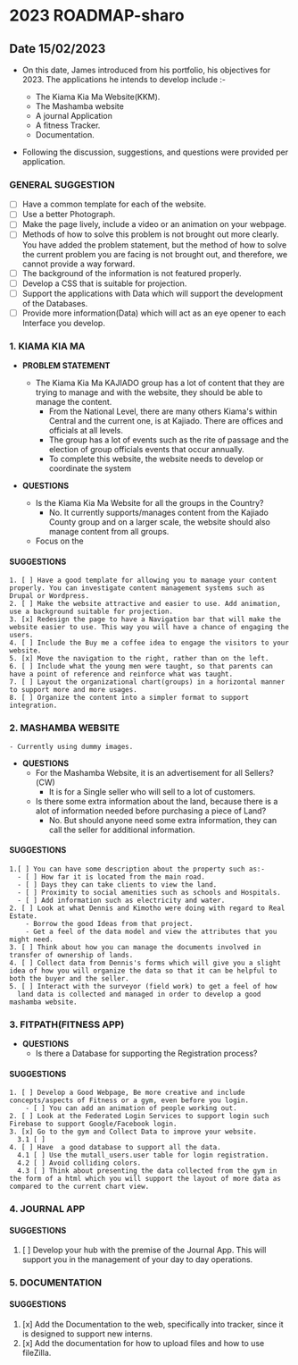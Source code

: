# 2023 ROADMAP-sharo

## Date 15/02/2023

- On this date, James introduced from his portfolio, his objectives for 2023. The applications he intends to develop include :-

  - The Kiama Kia Ma Website(KKM).
  - The Mashamba website
  - A journal Application
  - A fitness Tracker.
  - Documentation.

- Following the discussion, suggestions, and questions were provided per application.

### GENERAL SUGGESTION

- [ ] Have a common template for each of the website.
- [ ] Use a better Photograph.
- [ ] Make the page lively, include a video or an animation on your webpage.
- [ ] Methods of how to solve this problem is not brought out more clearly. You have added the problem statement, but the method of how to solve the current problem you are facing is not brought out, and therefore, we cannot provide a way forward.
- [ ] The background of the information is not featured properly.
- [ ] Develop a CSS that is suitable for projection.
- [ ] Support the applications with Data which will support the development of the Databases.
- [ ] Provide more information(Data) which will act as an eye opener to each Interface you develop.

### 1. KIAMA KIA MA

- **PROBLEM STATEMENT**

  - The Kiama Kia Ma KAJIADO group has a lot of content that they are trying to manage and with the website, they should be able to manage the content.
    - From the National Level, there are many others Kiama's within Central and the current one, is at Kajiado. There are offices and officials at all levels.
    - The group has a lot of events such as the rite of passage and the election of group officials events that occur annually.
    - To complete this website, the website needs to develop or coordinate the system

- **QUESTIONS**
  - Is the Kiama Kia Ma Website for all the groups in the Country?
    - No. It currently supports/manages content from the Kajiado County group and on a larger scale, the website should also manage content from all groups.
  - Focus on the

#### SUGGESTIONS

    1. [ ] Have a good template for allowing you to manage your content properly. You can investigate content management systems such as Drupal or Wordpress.
    2. [ ] Make the website attractive and easier to use. Add animation, use a background suitable for projection.
    3. [x] Redesign the page to have a Navigation bar that will make the website easier to use. This way you will have a chance of engaging the users.
    4. [ ] Include the Buy me a coffee idea to engage the visitors to your website.
    5. [x] Move the navigation to the right, rather than on the left.
    6. [ ] Include what the young men were taught, so that parents can have a point of reference and reinforce what was taught.
    7. [ ] Layout the organizational chart(groups) in a horizontal manner to support more and more usages.
    8. [ ] Organize the content into a simpler format to support integration.

### 2. MASHAMBA WEBSITE

    - Currently using dummy images.

- **QUESTIONS**
  - For the Mashamba Website, it is an advertisement for all Sellers?(CW)
    - It is for a Single seller who will sell to a lot of customers.
  - Is there some extra information about the land, because there is a alot of information needed before purchasing a piece of Land?
    - No. But should anyone need some extra information, they can call the seller for additional information.

#### SUGGESTIONS

    1.[ ] You can have some description about the property such as:-
      - [ ] How far it is located from the main road.
      - [ ] Days they can take clients to view the land.
      - [ ] Proximity to social amenities such as schools and Hospitals.
      - [ ] Add information such as electricity and water.
    2. [ ] Look at what Dennis and Kimotho were doing with regard to Real Estate.
        - Borrow the good Ideas from that project.
        - Get a feel of the data model and view the attributes that you might need.
    3. [ ] Think about how you can manage the documents involved in transfer of ownership of lands.
    4. [ ] Collect data from Dennis's forms which will give you a slight idea of how you will organize the data so that it can be helpful to both the buyer and the seller.
    5. [ ] Interact with the surveyor (field work) to get a feel of how
      land data is collected and managed in order to develop a good mashamba website.

### 3. FITPATH(FITNESS APP)

- **QUESTIONS**
  - Is there a Database for supporting the Registration process?

#### SUGGESTIONS

    1. [ ] Develop a Good Webpage, Be more creative and include concepts/aspects of Fitness or a gym, even before you login.
        - [ ] You can add an animation of people working out.
    2. [ ] Look at the Federated Login Services to support login such Firebase to support Google/Facebook login.
    3. [x] Go to the gym and Collect Data to improve your website.
      3.1 [ ]
    4. [ ] Have  a good database to support all the data.
      4.1 [ ] Use the mutall_users.user table for login registration.
      4.2 [ ] Avoid colliding colors.
      4.3 [ ] Think about presenting the data collected from the gym in the form of a html which you will support the layout of more data as compared to the current chart view.

### 4. JOURNAL APP

#### SUGGESTIONS

1. [ ] Develop your hub with the premise of the Journal App. This will support you in the management of your day to day operations.

### 5. DOCUMENTATION

#### SUGGESTIONS

1. [x] Add the Documentation to the web, specifically into tracker, since it is designed to support new interns.
2. [x] Add the documentation for how to upload files and how to use fileZilla.
